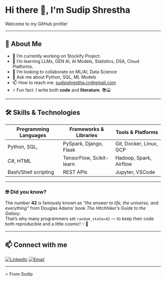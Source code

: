 # Hi there 👋, I'm Sudip Shrestha


Welcome to my GitHub profile!

---

## 🚀 About Me
- 🔭 I’m currently working on Stockify Project.
- 🌱 I’m learning LLMs, GEN AI, AI Models, Statistics, DSA, Cloud Platforms.
- 👯 I’m looking to collaborate on ML/AI, Data Science
- 💬 Ask me about Python, SQL, ML Models
- 📫 How to reach me: sudipshrestha.cn@gmail.com
- ⚡ Fun fact: I write both **code** and **literature**. 📚💻

---



## 🛠️ Skills & Technologies

| Programming Languages     | Frameworks & Libraries       | Tools & Platforms          |
|--------------------------|-----------------------------|---------------------------|
| Python, SQL,             | PySpark, Django, Flask       | Git, Docker, Linux, GCP    |
| C#, HTML                 | TensorFlow, Scikit-learn     | Hadoop, Spark, Airflow     |
| Bash/Shell scripting     | REST APIs                    | Jupyter, VSCode            |



---

### 🤓 Did you know?

The number **42** is famously known as *“the answer to life, the universe, and everything”* from Douglas Adams’ book *The Hitchhiker’s Guide to the Galaxy*.  
That’s why many programmers set `random_state=42` — to keep their code both reproducible and a little cosmic! ✨🚀

---

## 📫 Connect with me

[![LinkedIn](https://img.shields.io/badge/LinkedIn-0077B5?style=flat-square&logo=linkedin&logoColor=white)]([https://linkedin.com/in/YourLinkedIn](https://www.linkedin.com/in/sudipshrestha-58/))   
[![Email](https://img.shields.io/badge/Email-D14836?style=flat-square&logo=gmail&logoColor=white)](mailto:sudipshrestha.cn@gmail.com)

---

⭐️ From Sudip

